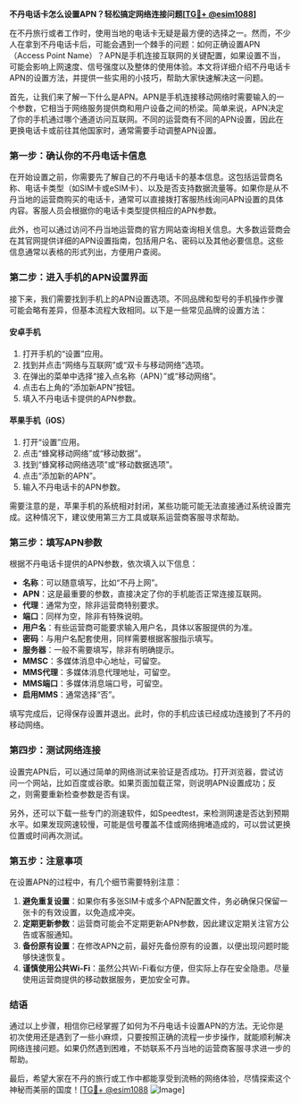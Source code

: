 **不丹电话卡怎么设置APN？轻松搞定网络连接问题[[TG💪+ @esim1088](https://t.me/s/esim1088)]**

在不丹旅行或者工作时，使用当地的电话卡无疑是最方便的选择之一。然而，不少人在拿到不丹电话卡后，可能会遇到一个棘手的问题：如何正确设置APN（Access Point Name）？APN是手机连接互联网的关键配置，如果设置不当，可能会影响上网速度、信号强度以及整体的使用体验。本文将详细介绍不丹电话卡APN的设置方法，并提供一些实用的小技巧，帮助大家快速解决这一问题。

首先，让我们来了解一下什么是APN。APN是手机连接移动网络时需要输入的一个参数，它相当于网络服务提供商和用户设备之间的桥梁。简单来说，APN决定了你的手机通过哪个通道访问互联网。不同的运营商有不同的APN设置，因此在更换电话卡或前往其他国家时，通常需要手动调整APN设置。

### **第一步：确认你的不丹电话卡信息**
在开始设置之前，你需要先了解自己的不丹电话卡的基本信息。这包括运营商名称、电话卡类型（如SIM卡或eSIM卡）、以及是否支持数据流量等。如果你是从不丹当地的运营商购买的电话卡，通常可以直接拨打客服热线询问APN设置的具体内容。客服人员会根据你的电话卡类型提供相应的APN参数。

此外，也可以通过访问不丹当地运营商的官方网站查询相关信息。大多数运营商会在其官网提供详细的APN设置指南，包括用户名、密码以及其他必要信息。这些信息通常以表格的形式列出，方便用户查阅。

### **第二步：进入手机的APN设置界面**
接下来，我们需要找到手机上的APN设置选项。不同品牌和型号的手机操作步骤可能会略有差异，但基本流程大致相同。以下是一些常见品牌的设置方法：

#### **安卓手机**
1. 打开手机的“设置”应用。
2. 找到并点击“网络与互联网”或“双卡与移动网络”选项。
3. 在弹出的菜单中选择“接入点名称（APN）”或“移动网络”。
4. 点击右上角的“添加新APN”按钮。
5. 填入不丹电话卡提供的APN参数。

#### **苹果手机（iOS）**
1. 打开“设置”应用。
2. 点击“蜂窝移动网络”或“移动数据”。
3. 找到“蜂窝移动网络选项”或“移动数据选项”。
4. 点击“添加新的APN”。
5. 输入不丹电话卡的APN参数。

需要注意的是，苹果手机的系统相对封闭，某些功能可能无法直接通过系统设置完成。这种情况下，建议使用第三方工具或联系运营商客服寻求帮助。

### **第三步：填写APN参数**
根据不丹电话卡提供的APN参数，依次填入以下信息：
- **名称**：可以随意填写，比如“不丹上网”。
- **APN**：这是最重要的参数，直接决定了你的手机能否正常连接互联网。
- **代理**：通常为空，除非运营商特别要求。
- **端口**：同样为空，除非有特殊说明。
- **用户名**：有些运营商可能要求输入用户名，具体以客服提供的为准。
- **密码**：与用户名配套使用，同样需要根据客服指示填写。
- **服务器**：一般不需要填写，除非有明确提示。
- **MMSC**：多媒体消息中心地址，可留空。
- **MMS代理**：多媒体消息代理地址，可留空。
- **MMS端口**：多媒体消息端口号，可留空。
- **启用MMS**：通常选择“否”。

填写完成后，记得保存设置并退出。此时，你的手机应该已经成功连接到了不丹的移动网络。

### **第四步：测试网络连接**
设置完APN后，可以通过简单的网络测试来验证是否成功。打开浏览器，尝试访问一个网站，比如百度或谷歌。如果页面加载正常，则说明APN设置成功；反之，则需要重新检查参数是否有误。

另外，还可以下载一些专门的测速软件，如Speedtest，来检测网速是否达到预期水平。如果发现网速较慢，可能是信号覆盖不佳或网络拥堵造成的，可以尝试更换位置或时间再次测试。

### **第五步：注意事项**
在设置APN的过程中，有几个细节需要特别注意：
1. **避免重复设置**：如果你有多张SIM卡或多个APN配置文件，务必确保只保留一张卡的有效设置，以免造成冲突。
2. **定期更新参数**：运营商可能会不定期更新APN参数，因此建议定期关注官方公告或客服通知。
3. **备份原有设置**：在修改APN之前，最好先备份原有的设置，以便出现问题时能够快速恢复。
4. **谨慎使用公共Wi-Fi**：虽然公共Wi-Fi看似方便，但实际上存在安全隐患。尽量使用运营商提供的移动数据服务，更加安全可靠。

### **结语**
通过以上步骤，相信你已经掌握了如何为不丹电话卡设置APN的方法。无论你是初次使用还是遇到了一些小麻烦，只要按照正确的流程一步步操作，就能顺利解决网络连接问题。如果仍然遇到困难，不妨联系不丹当地的运营商客服寻求进一步的帮助。

最后，希望大家在不丹的旅行或工作中都能享受到流畅的网络体验，尽情探索这个神秘而美丽的国度！[[TG💪+ @esim1088](https://t.me/s/esim1088) ![Image](https://i.postimg.cc/4NQfJmqS/Snipaste-2025-05-13-00-14-12.png)]